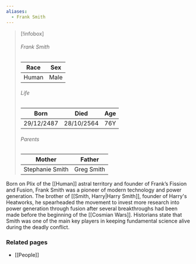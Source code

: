 ```yaml
---
aliases:
  - Frank Smith
---
```


> [!infobox]
> ###### Frank Smith
> | Race | Sex |
> | ----- | -----|
> | Human | Male |
> ###### Life
> | Born | Died | Age |
> | ----- | ----- | ----- |
> | 29/12/2487 | 28/10/2564 | 76Y |
> ###### Parents
> | Mother | Father |
> | ----- | ----- |
> | Stephanie Smith | Greg Smith |

Born on Plix of the [[Human]] astral territory and founder of Frank’s Fission and Fusion, Frank Smith was a pioneer of modern technology and power generation. The brother of [[Smith, Harry|Harry Smith]], founder of Harry's Heatworks, he spearheaded the movement to invest more research into power generation through fusion after several breakthroughs had been made before the beginning of the [[Cosmian Wars]]. Historians state that Smith was one of the main key players in keeping fundamental science alive during the deadly conflict.


### Related pages

- [[People]]
